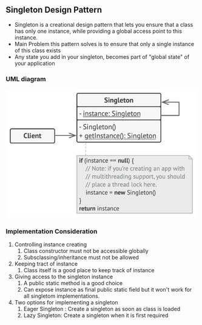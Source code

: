 ## Singleton Design Pattern
- Singleton is a creational design pattern that lets you ensure that a class has only one instance, while providing a global access point to this instance.
- Main Problem this pattern solves is to ensure that only a single instance of this class exists
- Any state you add in your singleton, becomes part of "global state" of your application

### UML diagram
![singleton uml diagram](../resources/images/SingletonUML.png)

### Implementation Consideration
1. Controlling instance creating
   1. Class constructor must not be accessible globally
   2. Subsclassing/inheritance must not be allowed
2. Keeping tract of instance
   1. Class itself is a good place to keep track of instance
3. Giving access to the singleton instance
   1. A public static method is a good choice
   2. Can expose instance as final public static field but it won't work for all singletom implementations.
4. Two options for implementing a singleton
   1. Eager Singleton : Create a singleton as soon as class is loaded
   2. Lazy Singleton: Create a singleton when it is first required
 